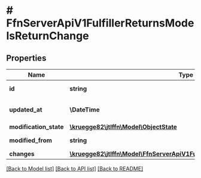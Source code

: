 # # FfnServerApiV1FulfillerReturnsModelsReturnChange

## Properties

Name | Type | Description | Notes
------------ | ------------- | ------------- | -------------
**id** | **string** |  | [optional] [readonly]
**updated_at** | **\DateTime** | Last updated at datetime | [optional] [readonly]
**modification_state** | [**\kruegge82\jtlffn\Model\ObjectState**](ObjectState.md) |  | [optional]
**modified_from** | **string** |  | [optional] [readonly]
**changes** | [**\kruegge82\jtlffn\Model\FfnServerApiV1FulfillerReturnsModelsChangedReturn**](FfnServerApiV1FulfillerReturnsModelsChangedReturn.md) |  | [optional]

[[Back to Model list]](../../README.md#models) [[Back to API list]](../../README.md#endpoints) [[Back to README]](../../README.md)
